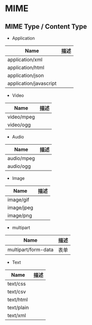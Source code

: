 # MIME

## MIME Type / Content Type

* Application

| Name                   | 描述 |
| ---------------------- | ---- |
| application/xml        |      |
| application/html       |      |
| application/json       |      |
| application/javascript |      |

* Video

| Name       | 描述 |
| ---------- | ---- |
| video/mpeg |      |
| video/ogg  |      |

* Audio

| Name       | 描述 |
| ---------- | ---- |
| audio/mpeg |      |
| audio/ogg  |      |

* Image

| Name       | 描述 |
| ---------- | ---- |
| image/gif  |      |
| image/jpeg |      |
| image/png  |      |

* multipart

| Name                | 描述 |
| ------------------- | ---- |
| multipart/form-data | 表单 |

* Text

| Name       | 描述 |
| ---------- | ---- |
| text/css   |      |
| text/csv   |      |
| text/html  |      |
| text/plain |      |
| text/xml   |      |